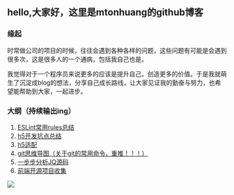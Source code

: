 ## hello,大家好，这里是mtonhuang的github博客

### 缘起

时常做公司的项目的时候，往往会遇到各种各样的问题，这些问题有可能是会遇到很多次，这是很多人的一个通病，包括我自己也是。

我觉得对于一个程序员来说更多的应该是提升自己，创造更多的价值。于是我就萌生了沉淀成blog的想法，分享自己成长路线，让大家见证我的勤奋与努力，也希望能帮助到大家，一起进步。

### 大纲（持续输出ing）

1. [ESLint常用rules总结](https://github.com/mtonhuang/bolg/tree/master/ESLint_rules)
2. [h5开发坑点总结](https://github.com/mtonhuang/bolg/tree/master/h5)
3. [h5适配](https://github.com/mtonhuang/bolg/tree/master/h5/h5_adaptation)
4. [git思维导图（关于git的常用命令，重推！！！）](https://github.com/mtonhuang/bolg/tree/master/git_mindMap)
5. [一步步分析JQ源码](https://github.com/mtonhuang/bolg/tree/master/analysis_jq)
6. [前端开源项目收集](https://github.com/mtonhuang/bolg/tree/master/collect)

![](https://github.com/mtonhuang/blog/blob/master/images/all.png)


